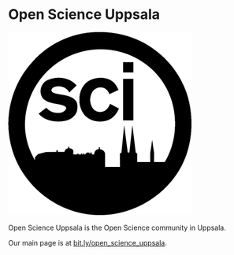 # Open Science Uppsala

![](osu_logo_25.png)

Open Science Uppsala is the Open Science community in Uppsala.

Our main page is at [bit.ly/open_science_uppsala](bit.ly/open_science_uppsala).


